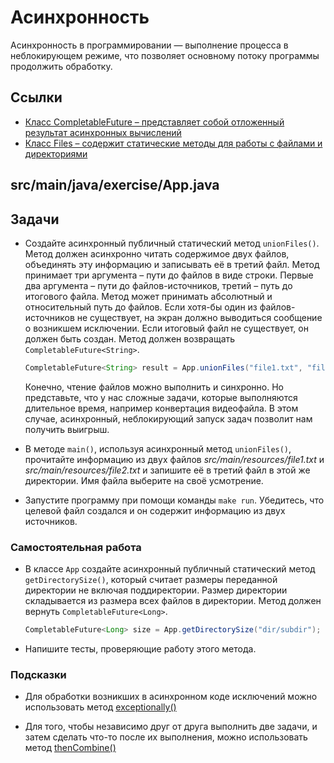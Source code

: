 # Асинхронность

Асинхронность в программировании — выполнение процесса в неблокирующем режиме, что позволяет основному потоку программы продолжить обработку.

## Ссылки

* [Класс CompletableFuture – представляет собой отложенный результат асинхронных вычислений](https://docs.oracle.com/en/java/javase/20/docs/api/java.base/java/util/concurrent/CompletableFuture.html)
* [Класс Files – содержит статические методы для работы с файлами и директориями](https://docs.oracle.com/en/java/javase/20/docs/api/java.base/java/nio/file/Files.html)

## src/main/java/exercise/App.java

## Задачи

* Создайте асинхронный публичный статический метод `unionFiles()`. Метод должен асинхронно читать содержимое двух файлов, объединять эту информацию и записывать её в третий файл. Метод принимает три аргумента – пути до файлов в виде строки. Первые два аргумента – пути до файлов-источников, третий – путь до итогового файла. Метод может принимать абсолютный и относительный путь до файлов. Если хотя-бы один из файлов-источников не существует, на экран должно выводиться сообщение о возникшем исключении. Если итоговый файл не существует, он должен быть создан. Метод должен возвращать `CompletableFuture<String>`.

  ```java
  CompletableFuture<String> result = App.unionFiles("file1.txt", "file2.txt", "dest.txt");
  ```

  Конечно, чтение файлов можно выполнить и синхронно. Но представьте, что у нас сложные задачи, которые выполняются длительное время, например конвертация видеофайла. В этом случае, асинхронный, неблокирующий запуск задач позволит нам получить выигрыш.

* В методе `main()`, используя асинхронный метод `unionFiles()`, прочитайте информацию из двух файлов *src/main/resources/file1.txt* и *src/main/resources/file2.txt* и запишите её в третий файл в этой же директории. Имя файла выберите на своё усмотрение.

* Запустите программу при помощи команды `make run`. Убедитесь, что целевой файл создался и он содержит информацию из двух источников.

### Самостоятельная работа

* В классе `App` создайте асинхронный публичный статический метод `getDirectorySize()`, который считает размеры переданной директории не включая поддиректории. Размер директории складывается из размера всех файлов в директории. Метод должен вернуть `CompletableFuture<Long>`.

  ```java
  CompletableFuture<Long> size = App.getDirectorySize("dir/subdir");
  ```

* Напишите тесты, проверяющие работу этого метода.

### Подсказки

* Для обработки возникших в асинхронном коде исключений можно использовать метод [exceptionally()](https://docs.oracle.com/en/java/javase/20/docs/api/java.base/java/util/concurrent/CompletableFuture.html#exceptionally(java.util.function.Function))

* Для того, чтобы независимо друг от друга выполнить две задачи, и затем сделать что-то после их выполнения, можно использовать метод [thenCombine()](https://docs.oracle.com/en/java/javase/20/docs/api/java.base/java/util/concurrent/CompletableFuture.html#thenCombine(java.util.concurrent.CompletionStage,java.util.function.BiFunction))
